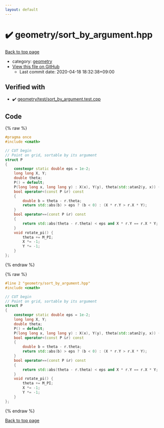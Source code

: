 ```yaml
---
layout: default
---
```


<!-- mathjax config similar to math.stackexchange -->
<script type="text/javascript" async
  src="https://cdnjs.cloudflare.com/ajax/libs/mathjax/2.7.5/MathJax.js?config=TeX-MML-AM_CHTML">
</script>
<script type="text/x-mathjax-config">
  MathJax.Hub.Config({
    TeX: { equationNumbers: { autoNumber: "AMS" }},
    tex2jax: {
      inlineMath: [ ['$','$'] ],
      processEscapes: true
    },
    "HTML-CSS": { matchFontHeight: false },
    displayAlign: "left",
    displayIndent: "2em"
  });
</script>

<script type="text/javascript" src="https://cdnjs.cloudflare.com/ajax/libs/jquery/3.4.1/jquery.min.js"></script>
<script src="https://cdn.jsdelivr.net/npm/jquery-balloon-js@1.1.2/jquery.balloon.min.js" integrity="sha256-ZEYs9VrgAeNuPvs15E39OsyOJaIkXEEt10fzxJ20+2I=" crossorigin="anonymous"></script>
<script type="text/javascript" src="../../assets/js/copy-button.js"></script>
<link rel="stylesheet" href="../../assets/css/copy-button.css" />


# :heavy_check_mark: geometry/sort_by_argument.hpp

<a href="../../index.html">Back to top page</a>

* category: <a href="../../index.html#ed7daeb157cd9b31e53896ad3c771a26">geometry</a>
* <a href="{{ site.github.repository_url }}/blob/master/geometry/sort_by_argument.hpp">View this file on GitHub</a>
    - Last commit date: 2020-04-18 18:32:38+09:00




## Verified with

* :heavy_check_mark: <a href="../../verify/geometry/test/sort_by_argument.test.cpp.html">geometry/test/sort_by_argument.test.cpp</a>


## Code

<a id="unbundled"></a>
{% raw %}
```cpp
#pragma once
#include <cmath>

// CUT begin
// Point on grid, sortable by its argument
struct P
{
    constexpr static double eps = 1e-2;
    long long X, Y;
    double theta;
    P() = default;
    P(long long x, long long y) : X(x), Y(y), theta(std::atan2(y, x)) {}
    bool operator<(const P &r) const
    {
        double b = theta - r.theta;
        return std::abs(b) > eps ? (b < 0) : (X * r.Y > r.X * Y);
    }
    bool operator==(const P &r) const
    {
        return std::abs(theta - r.theta) < eps and X * r.Y == r.X * Y;
    }
    void rotate_pi() {
        theta += M_PI;
        X *= -1;
        Y *= -1;
    }
};

```
{% endraw %}

<a id="bundled"></a>
{% raw %}
```cpp
#line 2 "geometry/sort_by_argument.hpp"
#include <cmath>

// CUT begin
// Point on grid, sortable by its argument
struct P
{
    constexpr static double eps = 1e-2;
    long long X, Y;
    double theta;
    P() = default;
    P(long long x, long long y) : X(x), Y(y), theta(std::atan2(y, x)) {}
    bool operator<(const P &r) const
    {
        double b = theta - r.theta;
        return std::abs(b) > eps ? (b < 0) : (X * r.Y > r.X * Y);
    }
    bool operator==(const P &r) const
    {
        return std::abs(theta - r.theta) < eps and X * r.Y == r.X * Y;
    }
    void rotate_pi() {
        theta += M_PI;
        X *= -1;
        Y *= -1;
    }
};

```
{% endraw %}

<a href="../../index.html">Back to top page</a>

